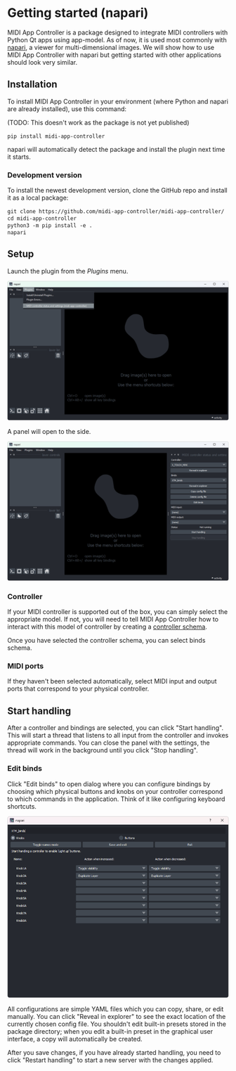 
# Getting started (napari)

MIDI App Controller is a package designed to integrate MIDI controllers with Python Qt apps using app-model. As of now, it is used most commonly with [napari](napari.org), a viewer for multi-dimensional images. We will show how to use MIDI App Controller with napari but getting started with other applications should look very similar.

## Installation

To install MIDI App Controller in your environment (where Python and napari are already installed), use this command:

(TODO: This doesn't work as the package is not yet published)

```
pip install midi-app-controller
```

napari will automatically detect the package and install the plugin next time it starts.


### Development version

To install the newest development version, clone the GitHub repo and install it as a local package:

```
git clone https://github.com/midi-app-controller/midi-app-controller/
cd midi-app-controller
python3 -m pip install -e .
napari
```

## Setup

Launch the plugin from the _Plugins_ menu. 

![](img/plugins-menu.png)

A panel will open to the side.

![](img/midi-status.png)

### Controller

If your MIDI controller is supported out of the box, you can simply select the appropriate model. If not, you will need to tell MIDI App Controller how to interact with this model of controller by creating a [controller schema](controllers.md).

Once you have selected the controller schema, you can select binds schema.

### MIDI ports

If they haven't been selected automatically, select MIDI input and output ports that correspond to your physical controller.

## Start handling

After a controller and bindings are selected, you can click "Start handling". This will start a thread that listens to all input from the controller and invokes appropriate commands. You can close the panel with the settings, the thread will work in the background until you click "Stop handling".

### Edit binds

Click "Edit binds" to open dialog where you can configure bindings by choosing which physical buttons and knobs on your controller correspond to which commands in the application. Think of it like configuring keyboard shortcuts.

![](img/edit-binds.png)

All configurations are simple YAML files which you can copy, share, or edit manually. You can click "Reveal in explorer" to see the exact location of the currently chosen config file. You shouldn't edit built-in presets stored in the package directory; when you edit a built-in preset in the graphical user interface, a copy will automatically be created.

After you save changes, if you have already started handling, you need to click "Restart handling" to start a new server with the changes applied.
